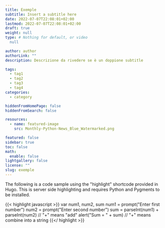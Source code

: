 ```yaml
---
title: Exemple
subtitle: Insert a subtitle here
date: 2022-07-07T22:08:01+02:00
lastmod: 2022-07-07T22:08:01+02:00
draft: true
weight: null
type: # Nothing for default, or video 
  null

author: author
authorLink: ""
description: Descrizione da rivedere se è un doppione subtitle

tags:
  - tag1
  - tag2
  - tag3
  - tag4
categories:
  - category

hiddenFromHomePage: false
hiddenFromSearch: false

resources:
  - name: featured-image
    src: Monthly-Python-News_Blue_Watermarked.png

featured: false
sidebar: true
toc: false
math:
  enable: false
lightgallery: false
license: ""
slug: exemple
---
```


The following is a code sample using the "highlight" shortcode provided in Hugo. This is server side highlighting and requires Python and Pygments to be installed.

{{< highlight javascript >}}
    var num1, num2, sum
    num1 = prompt("Enter first number")
    num2 = prompt("Enter second number")
    sum = parseInt(num1) + parseInt(num2) // "+" means "add"
    alert("Sum = " + sum)  // "+" means combine into a string
{{</ highlight >}}